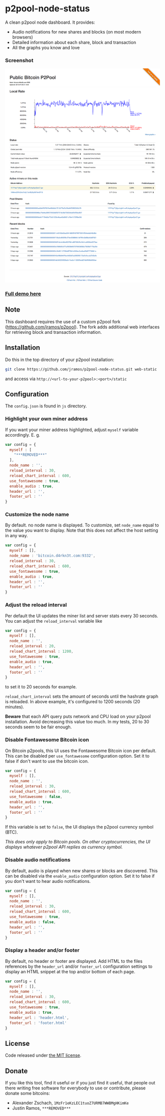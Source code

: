 p2pool-node-status
==================

A clean p2pool node dashboard. It provides:

* Audio notifications for new shares and blocks (on most modern browsers)
* Detailed information about each share, block and transaction
* All the graphs you know and love

### Screenshot

![Screenshot](img/screenshot.png)

### [Full demo here](http://bitcoin.d4rkn3t.com:9332/static/)

## Note

This dashboard requires the use of a custom p2pool fork (https://github.com/jramos/p2pool). The fork adds additional web interfaces for retrieving block and transaction information.

## Installation

Do this in the top directory of your p2pool installation:

``` Bash
git clone https://github.com/jramos/p2pool-node-status.git web-static
```

and access via `http://<url-to-your-p2pool>:<port>/static`

## Configuration

The `config.json` is found in `js` directory.

### Highlight your own miner address

If you want your miner address highlighted, adjust `myself` variable accordingly. E. g.

``` JavaScript
var config = {
  myself : [
    "***REMOVED***"
  ],
  node_name : '',
  reload_interval : 30,
  reload_chart_interval : 600,
  use_fontawesome : true,
  enable_audio : true,
  header_url : '',
  footer_url : ''
}
```

### Customize the node name

By default. no node name is displayed. To customize, set `node_name` equal to the value you want to display. Note that this does not affect the host setting in any way.

``` JavaScript
var config = {
  myself : [],
  node_name : 'bitcoin.d4rkn3t.com:9332',
  reload_interval : 30,
  reload_chart_interval : 600,
  use_fontawesome : true,
  enable_audio : true,
  header_url : '',
  footer_url : ''
}
```

### Adjust the reload interval

Per default the UI updates the miner list and server stats every 30 seconds.  You can adjust the `reload_interval` variable like

``` JavaScript
var config = {
  myself : [],
  node_name : '',
  reload_interval : 20,
  reload_chart_interval : 1200,
  use_fontawesome : true,
  enable_audio : true,
  header_url : '',
  footer_url : ''
}
```

to set it to 20 seconds for example.

`reload_chart_interval` sets the amount of seconds until the hashrate graph is reloaded.  In above example, it's configured to 1200 seconds (20 minutes).

**Beware** that each API query puts network and CPU load on your p2pool installation.  Avoid decreasing this value too much.  In my tests, 20 to 30 seconds seem to be fair enough.

### Disable Fontawesome Bitcoin icon

On Bitcoin p2pools, this UI uses the Fontawesome Bitcoin icon per default.  This can be disabled per `use_fontawesome` configuration option.  Set it to false if don't want to use the bitcoin icon.

``` JavaScript
var config = {
  myself : [],
  node_name : '',
  reload_interval : 30,
  reload_chart_interval : 600,
  use_fontawesome : false,
  enable_audio : true,
  header_url : '',
  footer_url : ''
}
```

If this variable is set to `false`, the UI displays the p2pool currency symbol (BTC).

*This does only apply to Bitcoin pools.  On other cryptocurrencies, the UI displays whatever p2pool API replies as currency symbol.*

### Disable audio notifications

By default, audio is played when new shares or blocks are discovered. This can be disabled via the `enable_audio` configuration option. Set it to false if you don't want to hear audio notifications.

``` JavaScript
var config = {
  myself : [],
  node_name : '',
  reload_interval : 30,
  reload_chart_interval : 600,
  use_fontawesome : true,
  enable_audio : false,
  header_url : '',
  footer_url : ''
}
```

### Display a header and/or footer

By default, no header or footer are displayed. Add HTML to the files references by the `header_url` and/or `footer_url` configuration settings to display an HTML snippet at the top and/or bottom of each page.

``` JavaScript
var config = {
  myself : [],
  node_name : '',
  reload_interval : 30,
  reload_chart_interval : 600,
  use_fontawesome : true,
  enable_audio : true,
  header_url : 'header.html',
  footer_url : 'footer.html'
}
```

## License

Code released under [the MIT license](LICENSE.txt).

## Donate

If you like this tool, find it useful or if you just find it useful, that people out there writing free software for everybody to use or contribute, please donate some bitcoins:

* Alexander Zschach, `1MzFr1eKzLEC1tuoZ7URMB7WWBMgHKimKe`
* Justin Ramos, `***REMOVED***`
